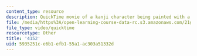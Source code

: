 ```yaml
---
content_type: resource
description: QuickTime movie of a kanji character being painted with a brush.
file: /media/https%3A/open-learning-course-data-rc.s3.amazonaws.com/21g-504-japanese-iv-spring-2009/5935251ce6b1efb155a1ac303a51332d_4152.mov
file_type: video/quicktime
resourcetype: Other
title: '4152'
uid: 5935251c-e6b1-efb1-55a1-ac303a51332d
---
```

